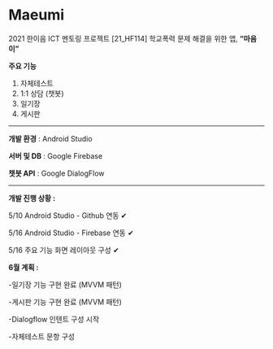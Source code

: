 # Maeumi
2021 한이음 ICT 멘토링 프로젝트
[21_HF114] 학교폭력 문제 해결을 위한 앱, <b>“마음이”</b>

<b>주요 기능</b>
1) 자체테스트
2) 1:1 상담 (챗봇)
3) 일기장
4) 게시판

---
<b>개발 환경</b> : Android Studio

<b>서버 및 DB</b> : Google Firebase

<b>챗봇 API</b> : Google DialogFlow

---
<b>개발 진행 상황 :</b>

5/10 Android Studio - Github 연동 ✔

5/16 Android Studio - Firebase 연동 ✔

5/16 주요 기능 화면 레이아웃 구성 ✔

<b>6월 계획 :</b>

-일기장 기능 구현 완료 (MVVM 패턴)

-게시판 기능 구현 완료 (MVVM 패턴)

-Dialogflow 인텐트 구성 시작

-자체테스트 문항 구성
